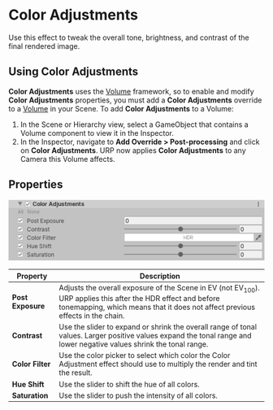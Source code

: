 # Color Adjustments

Use this effect to tweak the overall tone, brightness, and contrast of the final rendered image.

## Using Color Adjustments

**Color Adjustments** uses the [Volume](Volumes.html) framework, so to enable and modify **Color Adjustments** properties, you must add a **Color Adjustments** override to a [Volume](Volumes.html) in your Scene. To add **Color Adjustments** to a Volume:

1. In the Scene or Hierarchy view, select a GameObject that contains a Volume component to view it in the Inspector.
2. In the Inspector, navigate to **Add Override > Post-processing** and click on **Color Adjustments**. URP now applies **Color Adjustments** to any Camera this Volume affects.

## Properties

![](Images/Inspectors/ColorAdjustments.png)

| **Property**      | **Description**                                              |
| ----------------- | ------------------------------------------------------------ |
| **Post Exposure** | Adjusts the overall exposure of the Scene in EV (not EV<sub>100</sub>). URP applies this after the HDR effect and before tonemapping, which means that it does not affect previous effects in the chain. |
| **Contrast**      | Use the slider to expand or shrink the overall range of tonal values. Larger positive values expand the tonal range and lower negative values shrink the tonal range. |
| **Color Filter**  | Use the color picker to select which color the Color Adjustment effect should use to multiply the render and tint the result. |
| **Hue Shift**     | Use the slider to shift the hue of all colors.               |
| **Saturation**    | Use the slider to push the intensity of all colors.          |

